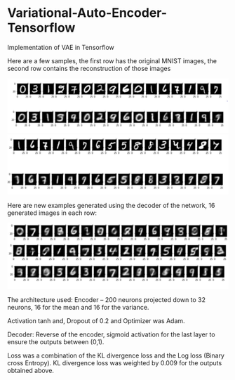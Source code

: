 # Variational-Auto-Encoder-Tensorflow
Implementation of VAE in Tensorflow

Here are a few samples, the first row has the original MNIST images, the second row contains the reconstruction of those images

<img src="reconstructed1.PNG">

<img src="reconstructed2.PNG">

Here are new examples generated using the decoder of the network, 16 generated images in each row:

<img src="new_samples.PNG">

The architecture used:
Encoder – 200 neurons projected down to 32 neurons, 16 for the mean and 16 for the variance.

Activation tanh and, Dropout of 0.2 and Optimizer was Adam.

Decoder: Reverse of the encoder, sigmoid activation for the last layer to ensure the outputs between (0,1).

Loss was a combination of the KL divergence loss and the Log loss (Binary cross Entropy).
KL divergence loss was weighted by 0.009 for the outputs obtained above.
